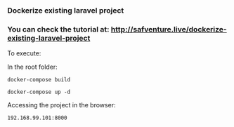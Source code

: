 ### Dockerize existing laravel project

### You can check the tutorial at: http://safventure.live/dockerize-existing-laravel-project

To execute:

In the root folder:

```
docker-compose build
```
```
docker-compose up -d
```

Accessing the project in the browser:

```
192.168.99.101:8000
```
